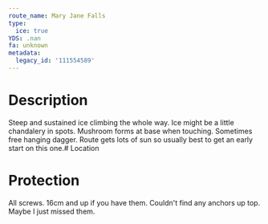 ```yaml
---
route_name: Mary Jane Falls
type:
  ice: true
YDS: .nan
fa: unknown
metadata:
  legacy_id: '111554589'
---
```

# Description
Steep and sustained ice climbing the whole way. Ice might be a little chandalery in spots. Mushroom forms at base when touching. Sometimes free hanging dagger. Route gets lots of sun so usually best to get an early start on this one.# Location
# Protection
All screws. 16cm and up if you have them. Couldn't find any anchors up top. Maybe I just missed them.